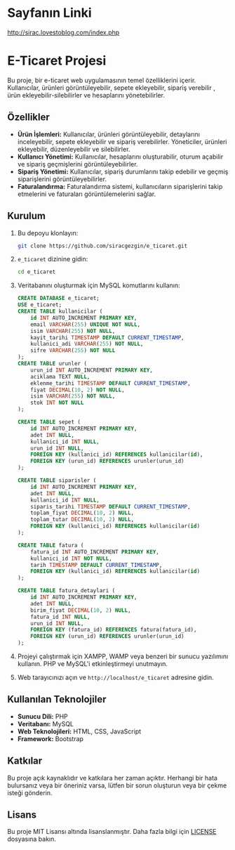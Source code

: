 # Sayfanın Linki
http://sirac.lovestoblog.com/index.php

# E-Ticaret Projesi

Bu proje, bir e-ticaret web uygulamasının temel özelliklerini içerir. Kullanıcılar, ürünleri görüntüleyebilir, sepete ekleyebilir, sipariş verebilir , ürün ekleyebilir-silebilirler ve hesaplarını yönetebilirler.


## Özellikler

- **Ürün İşlemleri:** Kullanıcılar, ürünleri görüntüleyebilir, detaylarını inceleyebilir, sepete ekleyebilir ve sipariş verebilirler. Yöneticiler, ürünleri ekleyebilir, düzenleyebilir ve silebilirler.
- **Kullanıcı Yönetimi:** Kullanıcılar, hesaplarını oluşturabilir, oturum açabilir ve sipariş geçmişlerini görüntüleyebilirler.
- **Sipariş Yönetimi:** Kullanıcılar, sipariş durumlarını takip edebilir ve geçmiş siparişlerini görüntüleyebilirler.
- **Faturalandırma:** Faturalandırma sistemi, kullanıcıların siparişlerini takip etmelerini ve faturaları görüntülemelerini sağlar.

## Kurulum

1. Bu depoyu klonlayın:

    ```bash
    git clone https://github.com/siracgezgin/e_ticaret.git
    ```

2. `e_ticaret` dizinine gidin:

    ```bash
    cd e_ticaret
    ```

3. Veritabanını oluşturmak için MySQL komutlarını kullanın:

    ```sql
    CREATE DATABASE e_ticaret;
    USE e_ticaret;
    CREATE TABLE kullanicilar (
        id INT AUTO_INCREMENT PRIMARY KEY,
        email VARCHAR(255) UNIQUE NOT NULL,
        isim VARCHAR(255) NOT NULL,
        kayit_tarihi TIMESTAMP DEFAULT CURRENT_TIMESTAMP,
        kullanici_adi VARCHAR(255) NOT NULL,
        sifre VARCHAR(255) NOT NULL
    );
    CREATE TABLE urunler (
        urun_id INT AUTO_INCREMENT PRIMARY KEY,
        aciklama TEXT NULL,
        eklenme_tarihi TIMESTAMP DEFAULT CURRENT_TIMESTAMP,
        fiyat DECIMAL(10, 2) NOT NULL,
        isim VARCHAR(255) NOT NULL,
        stok INT NOT NULL
    );
    
    CREATE TABLE sepet (
        id INT AUTO_INCREMENT PRIMARY KEY,
        adet INT NULL,
        kullanici_id INT NULL,
        urun_id INT NULL,
        FOREIGN KEY (kullanici_id) REFERENCES kullanicilar(id),
        FOREIGN KEY (urun_id) REFERENCES urunler(urun_id)
    );
    
    CREATE TABLE siparisler (
        id INT AUTO_INCREMENT PRIMARY KEY,
        adet INT NULL,
        kullanici_id INT NULL,
        siparis_tarihi TIMESTAMP DEFAULT CURRENT_TIMESTAMP,
        toplam_fiyat DECIMAL(10, 2) NULL,
        toplam_tutar DECIMAL(10, 2) NULL,
        FOREIGN KEY (kullanici_id) REFERENCES kullanicilar(id)
    );
    
    CREATE TABLE fatura (
        fatura_id INT AUTO_INCREMENT PRIMARY KEY,
        kullanici_id INT NOT NULL,
        tarih TIMESTAMP DEFAULT CURRENT_TIMESTAMP,
        FOREIGN KEY (kullanici_id) REFERENCES kullanicilar(id)
    );
    
    CREATE TABLE fatura_detaylari (
        id INT AUTO_INCREMENT PRIMARY KEY,
        adet INT NULL,
        birim_fiyat DECIMAL(10, 2) NULL,
        fatura_id INT NULL,
        urun_id INT NULL,
        FOREIGN KEY (fatura_id) REFERENCES fatura(fatura_id),
        FOREIGN KEY (urun_id) REFERENCES urunler(urun_id)
    );

    ```

4. Projeyi çalıştırmak için XAMPP, WAMP veya benzeri bir sunucu yazılımını kullanın. PHP ve MySQL'i etkinleştirmeyi unutmayın.

5. Web tarayıcınızı açın ve `http://localhost/e_ticaret` adresine gidin.

## Kullanılan Teknolojiler

- **Sunucu Dili:** PHP
- **Veritabanı:** MySQL
- **Web Teknolojileri:** HTML, CSS, JavaScript
- **Framework:** Bootstrap

## Katkılar

Bu proje açık kaynaklıdır ve katkılara her zaman açıktır. Herhangi bir hata bulursanız veya bir öneriniz varsa, lütfen bir sorun oluşturun veya bir çekme isteği gönderin.

## Lisans

Bu proje MIT Lisansı altında lisanslanmıştır. Daha fazla bilgi için [LICENSE](LICENSE) dosyasına bakın.
